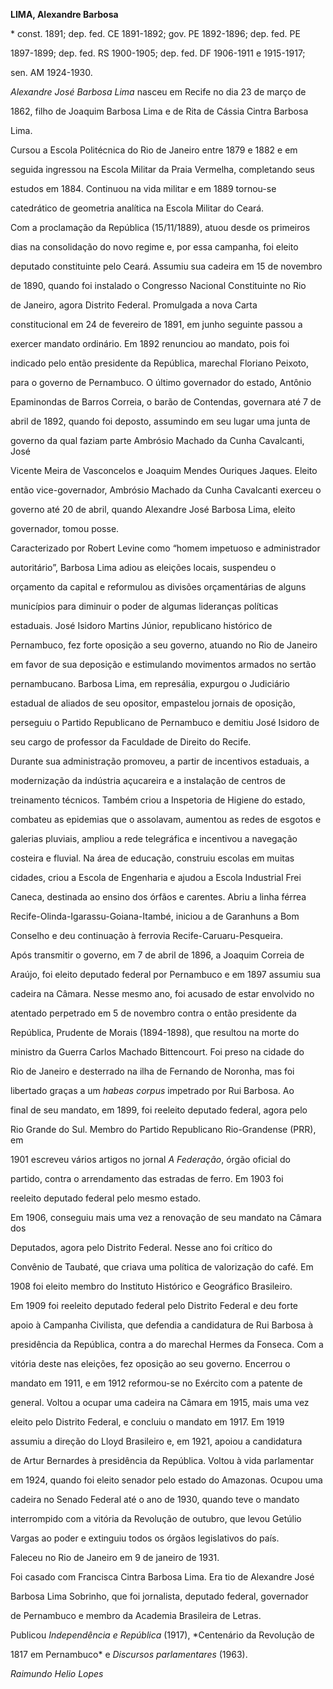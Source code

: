 **LIMA, Alexandre Barbosa**



\* const. 1891; dep. fed. CE 1891-1892; gov. PE 1892-1896; dep. fed. PE

1897-1899; dep. fed. RS 1900-1905; dep. fed. DF 1906-1911 e 1915-1917;

sen. AM 1924-1930.



*Alexandre José Barbosa Lima* nasceu em Recife no dia 23 de março de

1862, filho de Joaquim Barbosa Lima e de Rita de Cássia Cintra Barbosa

Lima.



Cursou a Escola Politécnica do Rio de Janeiro entre 1879 e 1882 e em

seguida ingressou na Escola Militar da Praia Vermelha, completando seus

estudos em 1884. Continuou na vida militar e em 1889 tornou-se

catedrático de geometria analítica na Escola Militar do Ceará.



Com a proclamação da República (15/11/1889), atuou desde os primeiros

dias na consolidação do novo regime e, por essa campanha, foi eleito

deputado constituinte pelo Ceará. Assumiu sua cadeira em 15 de novembro

de 1890, quando foi instalado o Congresso Nacional Constituinte no Rio

de Janeiro, agora Distrito Federal. Promulgada a nova Carta

constitucional em 24 de fevereiro de 1891, em junho seguinte passou a

exercer mandato ordinário. Em 1892 renunciou ao mandato, pois foi

indicado pelo então presidente da República, marechal Floriano Peixoto,

para o governo de Pernambuco. O último governador do estado, Antônio

Epaminondas de Barros Correia, o barão de Contendas, governara até 7 de

abril de 1892, quando foi deposto, assumindo em seu lugar uma junta de

governo da qual faziam parte Ambrósio Machado da Cunha Cavalcanti, José

Vicente Meira de Vasconcelos e Joaquim Mendes Ouriques Jaques. Eleito

então vice-governador, Ambrósio Machado da Cunha Cavalcanti exerceu o

governo até 20 de abril, quando Alexandre José Barbosa Lima, eleito

governador, tomou posse.



Caracterizado por Robert Levine como “homem impetuoso e administrador

autoritário”, Barbosa Lima adiou as eleições locais, suspendeu o

orçamento da capital e reformulou as divisões orçamentárias de alguns

municípios para diminuir o poder de algumas lideranças políticas

estaduais. José Isidoro Martins Júnior, republicano histórico de

Pernambuco, fez forte oposição a seu governo, atuando no Rio de Janeiro

em favor de sua deposição e estimulando movimentos armados no sertão

pernambucano. Barbosa Lima, em represália, expurgou o Judiciário

estadual de aliados de seu opositor, empastelou jornais de oposição,

perseguiu o Partido Republicano de Pernambuco e demitiu José Isidoro de

seu cargo de professor da Faculdade de Direito do Recife.



Durante sua administração promoveu, a partir de incentivos estaduais, a

modernização da indústria açucareira e a instalação de centros de

treinamento técnicos. Também criou a Inspetoria de Higiene do estado,

combateu as epidemias que o assolavam, aumentou as redes de esgotos e

galerias pluviais, ampliou a rede telegráfica e incentivou a navegação

costeira e fluvial. Na área de educação, construiu escolas em muitas

cidades, criou a Escola de Engenharia e ajudou a Escola Industrial Frei

Caneca, destinada ao ensino dos órfãos e carentes. Abriu a linha férrea

Recife-Olinda-Igarassu-Goiana-Itambé, iniciou a de Garanhuns a Bom

Conselho e deu continuação à ferrovia Recife-Caruaru-Pesqueira.



Após transmitir o governo, em 7 de abril de 1896, a Joaquim Correia de

Araújo, foi eleito deputado federal por Pernambuco e em 1897 assumiu sua

cadeira na Câmara. Nesse mesmo ano, foi acusado de estar envolvido no

atentado perpetrado em 5 de novembro contra o então presidente da

República, Prudente de Morais (1894-1898), que resultou na morte do

ministro da Guerra Carlos Machado Bittencourt. Foi preso na cidade do

Rio de Janeiro e desterrado na ilha de Fernando de Noronha, mas foi

libertado graças a um *habeas corpus* impetrado por Rui Barbosa. Ao

final de seu mandato, em 1899, foi reeleito deputado federal, agora pelo

Rio Grande do Sul. Membro do Partido Republicano Rio-Grandense (PRR), em

1901 escreveu vários artigos no jornal *A Federação*, órgão oficial do

partido, contra o arrendamento das estradas de ferro. Em 1903 foi

reeleito deputado federal pelo mesmo estado.



Em 1906, conseguiu mais uma vez a renovação de seu mandato na Câmara dos

Deputados, agora pelo Distrito Federal. Nesse ano foi crítico do

Convênio de Taubaté, que criava uma política de valorização do café. Em

1908 foi eleito membro do Instituto Histórico e Geográfico Brasileiro.

Em 1909 foi reeleito deputado federal pelo Distrito Federal e deu forte

apoio à Campanha Civilista, que defendia a candidatura de Rui Barbosa à

presidência da República, contra a do marechal Hermes da Fonseca. Com a

vitória deste nas eleições, fez oposição ao seu governo. Encerrou o

mandato em 1911, e em 1912 reformou-se no Exército com a patente de

general. Voltou a ocupar uma cadeira na Câmara em 1915, mais uma vez

eleito pelo Distrito Federal, e concluiu o mandato em 1917. Em 1919

assumiu a direção do Lloyd Brasileiro e, em 1921, apoiou a candidatura

de Artur Bernardes à presidência da República. Voltou à vida parlamentar

em 1924, quando foi eleito senador pelo estado do Amazonas. Ocupou uma

cadeira no Senado Federal até o ano de 1930, quando teve o mandato

interrompido com a vitória da Revolução de outubro, que levou Getúlio

Vargas ao poder e extinguiu todos os órgãos legislativos do país.



Faleceu no Rio de Janeiro em 9 de janeiro de 1931.



Foi casado com Francisca Cintra Barbosa Lima. Era tio de Alexandre José

Barbosa Lima Sobrinho, que foi jornalista, deputado federal, governador

de Pernambuco e membro da Academia Brasileira de Letras.



Publicou *Independência e República* (1917), *Centenário da Revolução de

1817 em Pernambuco* e *Discursos parlamentares* (1963).



*Raimundo Helio Lopes*



